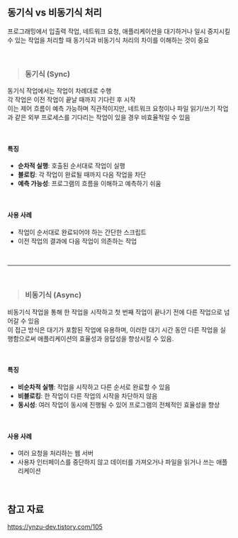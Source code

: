 ## 동기식 vs 비동기식 처리

프로그래밍에서 입출력 작업, 네트워크 요청, 애플리케이션을 대기하거나 일시 중지시킬 수 있는 작업을 처리할 때 동기식과 비동기식 처리의 차이를 이해하는 것이 중요

<br/>

> ### **동기식 (Sync)**

동기식 작업에서는 작업이 차례대로 수행
<br/>
각 작업은 이전 작업이 끝날 때까지 기다린 후 시작
<br/>
이는 제어 흐름이 예측 가능하며 직관적이지만, 네트워크 요청이나 파일 읽기/쓰기 작업과 같은 외부 프로세스를 기다리는 작업이 있을 경우 비효율적일 수 있음

<br/>

#### 특징

- **순차적 실행**: 호출된 순서대로 작업이 실행
- **블로킹**: 각 작업이 완료될 때까지 다음 작업을 차단
- **예측 가능성**: 프로그램의 흐름을 이해하고 예측하기 쉬움

<br/>

#### 사용 사례

- 작업이 순서대로 완료되어야 하는 간단한 스크립트
- 이전 작업의 결과에 다음 작업이 의존하는 작업

<br/>

---

<br/>

> ### 비동기식 (Async)

비동기식 작업을 통해 한 작업을 시작하고 첫 번째 작업이 끝나기 전에 다른 작업으로 넘어갈 수 있음
<br/>
이 접근 방식은 대기가 포함된 작업에 유용하며, 이러한 대기 시간 동안 다른 작업을 실행함으로써 애플리케이션의 효율성과 응답성을 향상시킬 수 있음.

<br/>

#### 특징

- **비순차적 실행**: 작업을 시작하고 다른 순서로 완료할 수 있음
- **비블로킹**: 한 작업이 다른 작업의 시작을 차단하지 않음
- **동시성**: 여러 작업이 동시에 진행될 수 있어 프로그램의 전체적인 효율성을 향상

<br/>

#### 사용 사례

- 여러 요청을 처리하는 웹 서버
- 사용자 인터페이스를 중단하지 않고 데이터를 가져오거나 파일을 읽거나 쓰는 애플리케이션

<br/>

## 참고 자료

https://ynzu-dev.tistory.com/105
